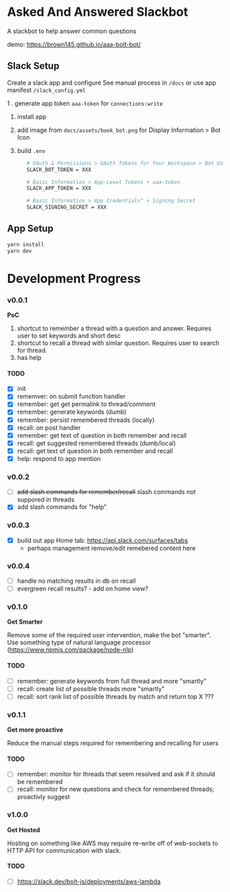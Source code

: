 # Asked And Answered Slackbot
A slackbot to help answer common questions 

demo: https://brown145.github.io/aaa-bolt-bot/

## Slack Setup
Create a slack app and configure
See manual process in `/docs` or use app manifest `/slack_config.yml`

1 . generate app token `aaa-token` for `connections:write`
1. install app
1. add image from `docs/assets/book_bot.png` for Display Information > Bot Icon
1. build `.env`

   ```bash
      # OAuth & Permissions > OAuth Tokens for Your Workspace > Bot User OAuth Token
      SLACK_BOT_TOKEN = XXX

      # Basic Information > App-Level Tokens > aaa-token
      SLACK_APP_TOKEN = XXX

      # Basic Information > App Credentials" > Signing Secret
      SLACK_SIGNING_SECRET = XXX
   ```

## App Setup
```bash
yarn install
yarn dev
```

# Development Progress

### v0.0.1
**PoC**

 1. shortcut to remember a thread with a question and answer. Requires user to set keywords and short desc
 1. shortcut to recall a thread with simlar question. Requires user to search for thread.
 1. has help

#### TODO
 - [x] init
 - [x] rememver: on submit function handler
 - [x] remember: get get permalink to thread/comment
 - [x] remember: generate keywords (dumb)
 - [x] remember: persist remembered threads (locally)
 - [x] recall: on post handler
 - [x] remember: get text of question in both remember and recall
 - [x] recall: get suggested remembered threads (dumb/local)
 - [x] recall: get text of question in both remember and recall
 - [x] help: respond to app mention

### v0.0.2
 - [ ] ~~add slash commands for remember/recall~~ slash commands not suppored in threads
 - [x] add slash commands for "help"

### v0.0.3
 - [x] build out app Home tab: https://api.slack.com/surfaces/tabs
   - perhaps management remove/edit remebered content here

### v0.0.4
 - [ ] handle no matching results in db on recall
 - [ ] evergreen recall results? - add on home view?

### v0.1.0
**Get Smarter**

Remove some of the required user intervention, make the bot "smarter". Use something type of natural language processor (https://www.npmjs.com/package/node-nlp)

#### TODO
- [ ] remember: generate keywords from full thread and more "smartly"
- [ ] recall: create list of possible threads more "smartly"
- [ ] recall: sort rank list of possible threads by match and return top X ???

### v0.1.1
**Get more proactive**

Reduce the manual steps required for remembering and recalling for users

#### TODO
- [ ] remember: monitor for threads that seem resolved and ask if it should be remembered
- [ ] recall: monitor for new questions and check for remembered threads; proactivly suggest

### v1.0.0
**Get Hosted**

Hosting on something like AWS may require re-write off of web-sockets to HTTP API for communication with slack.

#### TODO
 - [ ] https://slack.dev/bolt-js/deployments/aws-lambda
